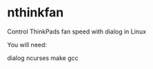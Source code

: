 # nthinkfan
Control ThinkPads fan speed with dialog in Linux

You will need:

dialog
ncurses
make
gcc
